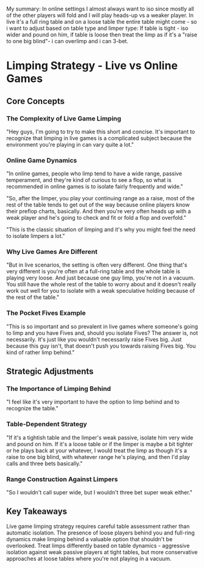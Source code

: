 My summary:
In online settings I almost always want to iso since mostly all of the other players will fold and I will play heads-up vs a weaker player. In live it's a full ring table and on a loose table the entire table might come - so i want to adjust based on table type and limper type: If table is tight - iso wider and pound on him, if table is loose then treat the limp as if it's a "raise to one big blind"- i can overlimp and i can 3-bet.

# Limping Strategy - Live vs Online Games

## Core Concepts

### The Complexity of Live Game Limping

"Hey guys, I'm going to try to make this short and concise. It's important to recognize that limping in live games is a complicated subject because the environment you're playing in can vary quite a lot."

### Online Game Dynamics

"In online games, people who limp tend to have a wide range, passive temperament, and they're kind of curious to see a flop, so what is recommended in online games is to isolate fairly frequently and wide."

"So, after the limper, you play your continuing range as a raise, most of the rest of the table tends to get out of the way because online players know their preflop charts, basically. And then you're very often heads up with a weak player and he's going to check and fit or fold a flop and overfold."

"This is the classic situation of limping and it's why you might feel the need to isolate limpers a lot."

### Why Live Games Are Different

"But in live scenarios, the setting is often very different. One thing that's very different is you're often at a full-ring table and the whole table is playing very loose. And just because one guy limp, you're not in a vacuum. You still have the whole rest of the table to worry about and it doesn't really work out well for you to isolate with a weak speculative holding because of the rest of the table."

### The Pocket Fives Example

"This is so important and so prevalent in live games where someone's going to limp and you have Fives and, should you isolate Fives? The answer is, not necessarily. It's just like you wouldn't necessarily raise Fives big. Just because this guy isn't, that doesn't push you towards raising Fives big. You kind of rather limp behind."

## Strategic Adjustments

### The Importance of Limping Behind

"I feel like it's very important to have the option to limp behind and to recognize the table."

### Table-Dependent Strategy

"If it's a tightish table and the limper's weak passive, isolate him very wide and pound on him. If it's a loose table or if the limper is maybe a bit tighter or he plays back at your whatever, I would treat the limp as though it's a raise to one big blind, with whatever range he's playing, and then I'd play calls and three bets basically."

### Range Construction Against Limpers

"So I wouldn't call super wide, but I wouldn't three bet super weak either."

## Key Takeaways

Live game limping strategy requires careful table assessment rather than automatic isolation. The presence of loose players behind you and full-ring dynamics make limping behind a valuable option that shouldn't be overlooked. Treat limps differently based on table dynamics - aggressive isolation against weak passive players at tight tables, but more conservative approaches at loose tables where you're not playing in a vacuum.